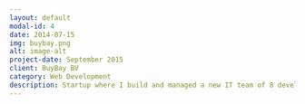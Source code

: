 ```yaml
---
layout: default
modal-id: 4
date: 2014-07-15
img: buybay.png
alt: image-alt
project-date: September 2015
client: BuyBay BV
category: Web Development
description: Startup where I build and managed a new IT team of 8 developers and a product owner. With this team we designed and implemented a new software platform for automating online sales using all major europeon online marketplaces like Ebay, Amazon, Bol.com, Fnac etc. Keywords are ruby, rails, jquery, mariadb, scrum, jira. The platform is live and the company received a major investment. <a target='_blank' href='http://fortino.be/2017/02/27/buybay-acquires-investment-from-fortino-capital-for-international-business-growth/'>More details</a>
---
```

